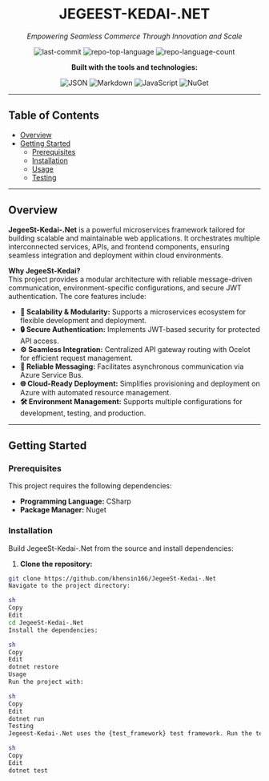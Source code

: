 <div align="center">

# JEGEEST-KEDAI-.NET

_Empowering Seamless Commerce Through Innovation and Scale_

![last-commit](https://img.shields.io/github/last-commit/khensin166/JegeeSt-Kedai-.Net?style=flat&logo=git&logoColor=white&color=0080ff)
![repo-top-language](https://img.shields.io/github/languages/top/khensin166/JegeeSt-Kedai-.Net?style=flat&color=0080ff)
![repo-language-count](https://img.shields.io/github/languages/count/khensin166/JegeeSt-Kedai-.Net?style=flat&color=0080ff)

**Built with the tools and technologies:**

![JSON](https://img.shields.io/badge/JSON-000000.svg?style=flat&logo=JSON&logoColor=white)
![Markdown](https://img.shields.io/badge/Markdown-000000.svg?style=flat&logo=Markdown&logoColor=white)
![JavaScript](https://img.shields.io/badge/JavaScript-F7DF1E.svg?style=flat&logo=JavaScript&logoColor=black)
![NuGet](https://img.shields.io/badge/NuGet-004880.svg?style=flat&logo=NuGet&logoColor=white)

</div>

---

## Table of Contents

- [Overview](#overview)
- [Getting Started](#getting-started)
  - [Prerequisites](#prerequisites)
  - [Installation](#installation)
  - [Usage](#usage)
  - [Testing](#testing)

---

## Overview

**JegeeSt-Kedai-.Net** is a powerful microservices framework tailored for building scalable and maintainable web applications. It orchestrates multiple interconnected services, APIs, and frontend components, ensuring seamless integration and deployment within cloud environments.

**Why JegeeSt-Kedai?**  
This project provides a modular architecture with reliable message-driven communication, environment-specific configurations, and secure JWT authentication. The core features include:

- **🚀 Scalability & Modularity:** Supports a microservices ecosystem for flexible development and deployment.
- **🔒 Secure Authentication:** Implements JWT-based security for protected API access.
- **⚙️ Seamless Integration:** Centralized API gateway routing with Ocelot for efficient request management.
- **🧩 Reliable Messaging:** Facilitates asynchronous communication via Azure Service Bus.
- **🌐 Cloud-Ready Deployment:** Simplifies provisioning and deployment on Azure with automated resource management.
- **🛠️ Environment Management:** Supports multiple configurations for development, testing, and production.

---

## Getting Started

### Prerequisites

This project requires the following dependencies:

- **Programming Language:** CSharp
- **Package Manager:** Nuget

### Installation

Build JegeeSt-Kedai-.Net from the source and install dependencies:

1. **Clone the repository:**

```sh
git clone https://github.com/khensin166/JegeeSt-Kedai-.Net
Navigate to the project directory:

sh
Copy
Edit
cd JegeeSt-Kedai-.Net
Install the dependencies:

sh
Copy
Edit
dotnet restore
Usage
Run the project with:

sh
Copy
Edit
dotnet run
Testing
Jegeest-Kedai-.Net uses the {test_framework} test framework. Run the test suite with:

sh
Copy
Edit
dotnet test
```
